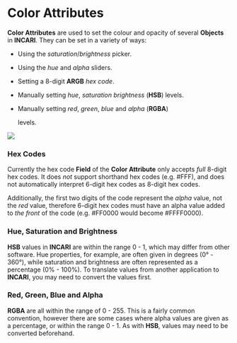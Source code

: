 # Color Attributes

**Color Attributes** are used to set the colour and opacity of several **Objects** in **INCARI**. They can be set in a variety of ways:

* Using the _saturation_/_brightness_ picker.
* Using the _hue_ and _alpha_ sliders.
* Setting a 8-digit **ARGB** _hex code_.
* Manually setting _hue_, _saturation brightness_ \(**HSB**\) levels.
* Manually setting _red_, _green_, _blue_ and _alpha_ \(**RGBA**\)

   levels.

![](../../../.gitbook/assets/colorattribute.png)

### Hex Codes

Currently the hex code **Field** of the **Color Attribute** only accepts _full_ 8-digit hex codes. It does _not_ support shorthand hex codes \(e.g. \#FFF\), and does not automatically interpret 6-digit hex codes as 8-digit hex codes.

Additionally, the first two digits of the code represent the _alpha_ value, not the _red_ value, therefore 6-digit hex codes must have an alpha value added to _the front_ of the code \(e.g. \#FF0000 would become \#FFFF0000\).

### Hue, Saturation and Brightness

**HSB** values in **INCARI** are within the range 0 - 1, which may differ from other software. Hue properties, for example, are often given in degrees \(0° - 360°\), while saturation and brightness are often represented as a percentage \(0% - 100%\). To translate values from another application to **INCARI**, you may need to convert the values first.

### Red, Green, Blue and Alpha

**RGBA** are all within the range of 0 - 255. This is a fairly common convention, however there are some cases where alpha values are given as a percentage, or within the range 0 - 1. As with **HSB**, values may need to be converted beforehand.



